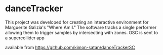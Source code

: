 danceTracker
============

This project was developed for creating an interactive environment for Marguerite Galizia's "Where Am I."
The software tracks a single performer allowing them to trigger samples by intersecting with zones.
OSC is sent to a supercollider app


available from https://github.com/kimon-satan/danceTrackerSC
